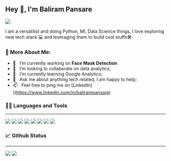 
## Hey 👋, I'm Baliram Pansare

<a href="https://www.linkedin.com/in/balirampansare"> <img src="https://img.shields.io/badge/LinkedIn-0077B5?style=for-the-badge&logo=linkedin&logoColor=white"/> </a>

I am a versatilist and doing Python, Ml, Data Science things. I love exploring new tech stack 💻 and leveraging them to build cool stuffs🛠️.

### 🧐 More About Me:

- 🔭 &nbsp; I’m currently working on **Face Mask Detection**
- 🤝 &nbsp; I’m looking to collaborate on data analytics;
- 🌱 &nbsp; I’m currently learning Google Analytics; 
- 💬 &nbsp; Ask me about anything tech related, I am happy to help;
- 📫 &nbsp; Feel free to ping me on [LinkedIn]((https://www.linkedin.com/in/balirampansare)



### 👨‍💻 Languages and Tools
___
<p>
<img src="https://img.shields.io/badge/Python-FFD43B?style=for-the-badge&logo=python&logoColor=darkgreen"/>
<img src="https://img.shields.io/badge/MySQL-005C84?style=for-the-badge&logo=mysql&logoColor=white"/>
<img src="https://img.shields.io/badge/Microsoft_Excel-217346?style=for-the-badge&logo=microsoft-excel&logoColor=white" />
<img src="https://img.shields.io/badge/Jupyter-F37626.svg?&style=for-the-badge&logo=Jupyter&logoColor=white"/>
<img src="https://img.shields.io/badge/Google%20Analytics-E37400?style=for-the-badge&logo=google%20analytics&logoColor=white"/>
<img src="https://img.shields.io/badge/GIT-E44C30?style=for-the-badge&logo=git&logoColor=white" />
<img src="https://img.shields.io/badge/Netlify-00C7B7?style=for-the-badge&logo=netlify&logoColor=black" />
<img src="https://img.shields.io/badge/Heroku-430098?style=for-the-badge&logo=heroku&logoColor=white" />
 </p>


### 📈 Github Status

___

<img src="https://github-readme-stats.vercel.app/api?username=balirampansare" />
<img src="https://github-readme-stats.vercel.app/api/top-langs/?username=balirampansare" />

